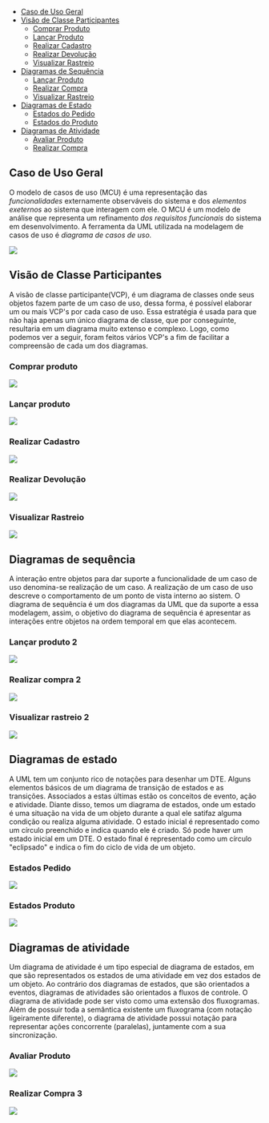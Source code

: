 - [Caso de Uso Geral](#caso-de-uso-geral)
- [Visão de Classe Participantes](#visão-de-classe-participantes)
    - [Comprar Produto](#comprar-produto)
    - [Lançar Produto](#lançar-produto)
    - [Realizar Cadastro](#realizar-cadastro)
    - [Realizar Devolução](#realizar-devolução)
    - [Visualizar Rastreio](#visualizar-rastreio)
- [Diagramas de Sequência](#diagramas-de-sequência)
    - [Lançar Produto](#lançar-produto-2)
    - [Realizar Compra](#realizar-compra-2)
    - [Visualizar Rastreio](#visualizar-rastreio-2)
- [Diagramas de Estado](#diagramas-de-sequência)
    - [Estados do Pedido](#estados-pedido)
    - [Estados do Produto](#estados-produto)
- [Diagramas de Atividade](#diagramas-de-atividade)
    - [Avaliar Produto](#avaliar-produto)
    - [Realizar Compra](#realizar-compra-3)
## Caso de Uso Geral

O modelo de casos de uso (MCU) é uma representação das *funcionalidades* externamente observáveis do sistema e dos *elementos exeternos* ao sistema que interagem com ele. O MCU é um modelo de análise que representa um refinamento *dos requisitos funcionais* do sistema em desenvolvimento. A ferramenta da UML utilizada na modelagem de casos de uso é *diagrama de casos de uso.*

![](https://i.imgur.com/WyIuysc.png)

## Visão de Classe Participantes
A visão de classe participante(VCP), é um diagrama de classes onde seus objetos fazem parte de um caso de uso, dessa forma, é possível elaborar
um ou mais VCP's por cada caso de uso. Essa estratégia é usada para que não haja apenas um único diagrama de classe, que por conseguinte, resultaria em um diagrama muito extenso e complexo. Logo, como podemos ver a seguir, foram feitos vários VCP's a fim de facilitar a compreensão de cada um dos diagramas.
### Comprar produto
![](https://i.imgur.com/XWzRNsP.png)
### Lançar produto
![](https://i.imgur.com/ow78i5q.png)
### Realizar Cadastro
![](https://i.imgur.com/r8tIJeH.png)
### Realizar Devolução
![](https://i.imgur.com/4D8CWnb.png)
### Visualizar Rastreio
![](https://i.imgur.com/fn56zW0.png)

## Diagramas de sequência

A interação entre objetos para dar suporte a funcionalidade de um caso de uso denomina-se realização de um caso. A realização de um caso de uso descreve o comportamento de um ponto de vista interno ao sistem. O diagrama de sequência é um dos diagramas da UML que da suporte a essa modelagem, assim, o objetivo do diagrama de sequência é apresentar as interações entre objetos na ordem temporal em que elas acontecem.

### Lançar produto 2
![](https://i.imgur.com/ky28ILV.png)
### Realizar compra 2
![](https://i.imgur.com/0iOGbxi.png)
### Visualizar rastreio 2
![](https://i.imgur.com/dEeQft0.png)

## Diagramas de estado

A UML tem um conjunto rico de notações para desenhar um DTE. Alguns elementos básicos de um diagrama de transição de estados e as transições. Associados a estas últimas estão os conceitos de evento, ação e atividade. Diante disso, temos um diagrama de estados, onde um estado é uma situação na vida de um objeto durante a qual ele satifaz alguma condição ou realiza alguma atividade. O estado inicial é representado como um círculo preenchido e indica quando ele é criado. Só pode haver um estado inicial em um DTE. O estado final é representado como um círculo "eclipsado" e indica o fim do ciclo de vida de um objeto.

### Estados Pedido
![](https://i.imgur.com/oEnHVav.png)
### Estados Produto
![](https://i.imgur.com/pus7KYP.png)

## Diagramas de atividade

Um diagrama de atividade é um tipo especial de diagrama de estados, em que são representados os estados de uma atividade em vez dos estados de um objeto. Ao contrário dos diagramas de estados, que são orientados a eventos, diagramas de atividades são orientados a fluxos de controle. O diagrama de atividade pode ser visto como uma extensão dos fluxogramas. Além de possuir toda a semântica existente um fluxograma (com notação ligeiramente diferente), o diagrama de atividade possui notação para representar ações concorrente (paralelas), juntamente com a sua sincronização.

### Avaliar Produto
![](https://i.imgur.com/h4gGg7E.png)
### Realizar Compra 3
![](https://i.imgur.com/8sSrbtp.png)











